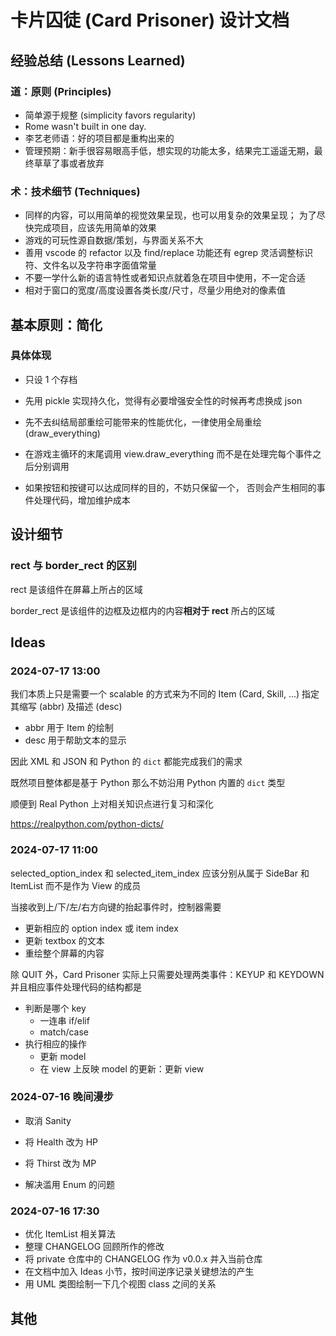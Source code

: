 # 卡片囚徒 (Card Prisoner) 设计文档

## 经验总结 (Lessons Learned)

### 道：原则 (Principles)

* 简单源于规整 (simplicity favors regularity)
* Rome wasn't built in one day.
* 李艺老师语：好的项目都是重构出来的
* 管理预期：新手很容易眼高手低，想实现的功能太多，结果完工遥遥无期，最终草草了事或者放弃

### 术：技术细节 (Techniques)

* 同样的内容，可以用简单的视觉效果呈现，也可以用复杂的效果呈现；
  为了尽快完成项目，应该先用简单的效果
* 游戏的可玩性源自数据/策划，与界面关系不大
* 善用 vscode 的 refactor 以及 find/replace 功能还有 egrep
  灵活调整标识符、文件名以及字符串字面值常量
* 不要一学什么新的语言特性或者知识点就着急在项目中使用，不一定合适
* 相对于窗口的宽度/高度设置各类长度/尺寸，尽量少用绝对的像素值

## 基本原则：简化

### 具体体现

* 只设 1 个存档
* 先用 pickle 实现持久化，觉得有必要增强安全性的时候再考虑换成 json

* 先不去纠结局部重绘可能带来的性能优化，一律使用全局重绘 (draw_everything)
* 在游戏主循环的末尾调用 view.draw_everything
  而不是在处理完每个事件之后分别调用

* 如果按钮和按键可以达成同样的目的，不妨只保留一个，
  否则会产生相同的事件处理代码，增加维护成本

## 设计细节

### rect 与 border_rect 的区别

rect 是该组件在屏幕上所占的区域

border_rect 是该组件的边框及边框内的内容**相对于 rect** 所占的区域

## Ideas

### 2024-07-17 13:00

我们本质上只是需要一个 scalable 的方式来为不同的 Item (Card, Skill, ...)
指定其缩写 (abbr) 及描述 (desc)
* abbr 用于 Item 的绘制
* desc 用于帮助文本的显示

因此 XML 和 JSON 和 Python 的 `dict` 都能完成我们的需求

既然项目整体都是基于 Python 那么不妨沿用 Python 内置的 `dict` 类型

顺便到 Real Python 上对相关知识点进行复习和深化

https://realpython.com/python-dicts/

### 2024-07-17 11:00

selected_option_index 和 selected_item_index 应该分别从属于
SideBar 和 ItemList
而不是作为 View 的成员

当接收到上/下/左/右方向键的抬起事件时，控制器需要
* 更新相应的 option index 或 item index
* 更新 textbox 的文本
* 重绘整个屏幕的内容


除 QUIT 外，Card Prisoner 实际上只需要处理两类事件：KEYUP 和 KEYDOWN
并且相应事件处理代码的结构都是
* 判断是哪个 key
  * 一连串 if/elif
  * match/case
* 执行相应的操作
  * 更新 model
  * 在 view 上反映 model 的更新：更新 view

### 2024-07-16 晚间漫步

* 取消 Sanity
* 将 Health 改为 HP
* 将 Thirst 改为 MP

* 解决滥用 Enum 的问题

### 2024-07-16 17:30

* 优化 ItemList 相关算法
* 整理 CHANGELOG
  回顾所作的修改
* 将 private 仓库中的 CHANGELOG 作为 v0.0.x 并入当前仓库
* 在文档中加入 Ideas 小节，按时间逆序记录关键想法的产生
* 用 UML 类图绘制一下几个视图 class 之间的关系

## 其他

